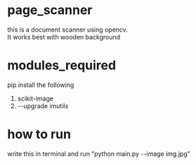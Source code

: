 # page_scanner
this is a document scanner using opencv. <br /> 
It works best with wooden background

# modules_required
pip install the following
1. scikit-image
2. --upgrade imutils

# how to run
write this in terminal and run
"python main.py --image img.jpg"
